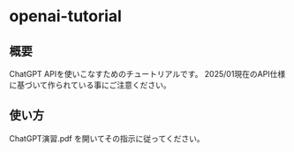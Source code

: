 # openai-tutorial
## 概要
ChatGPT APIを使いこなすためのチュートリアルです。
2025/01現在のAPI仕様に基づいて作られている事にご注意ください。

## 使い方
ChatGPT演習.pdf を開いてその指示に従ってください。
